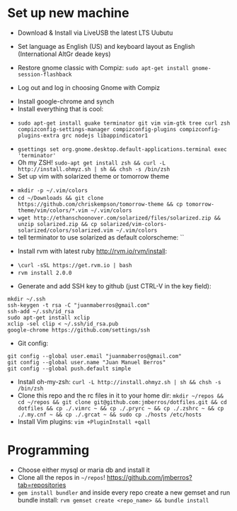 Set up new machine
========

* Download & Install via LiveUSB the latest LTS Uubutu
 - Set language as English (US) and keyboard layout as English (International AltGr deade keys)
* Restore gnome classic with Compiz: `sudo apt-get install gnome-session-flashback`
 - Log out and log in choosing Gnome with Compiz
* Install google-chrome and synch
* Install everything that is cool:
 - `sudo apt-get install guake terminator git vim vim-gtk tree curl zsh compizconfig-settings-manager compizconfig-plugins compizconfig-plugins-extra grc nodejs libappindicator1`
* `gsettings set org.gnome.desktop.default-applications.terminal exec 'terminator'`
* Oh my ZSH! `sudo-apt get install zsh && curl -L http://install.ohmyz.sh | sh && chsh -s /bin/zsh`
* Set up vim with solarized theme or tomorrow theme
 - `mkdir -p ~/.vim/colors`
 - `cd ~/Downloads && git clone https://github.com/chriskempson/tomorrow-theme && cp tomorrow-theme/vim/colors/*.vim ~/.vim/colors`
 - `wget http://ethanschoonover.com/solarized/files/solarized.zip && unzip solarized.zip && cp solarized/vim-colors-solarized/colors/solarized.vim ~/.vim/colors`
 - tell terminator to use solarized as default colorscheme: ``
* Install rvm with latest ruby http://rvm.io/rvm/install:
 - `\curl -sSL https://get.rvm.io | bash`
 - `rvm install 2.0.0`
* Generate and add SSH key to github (just CTRL-V in the key field):
```
mkdir ~/.ssh
ssh-keygen -t rsa -C "juanmaberros@gmail.com"
ssh-add ~/.ssh/id_rsa
sudo apt-get install xclip
xclip -sel clip < ~/.ssh/id_rsa.pub
google-chrome https://github.com/settings/ssh
```
* Git config:
```
git config --global user.email "juanmaberros@gmail.com"
git config --global user.name "Juan Manuel Berros"
git config --global push.default simple
```
* Install oh-my-zsh: `curl -L http://install.ohmyz.sh | sh && chsh -s /bin/zsh`
* Clone this repo and the rc files in it to your home dir: `mkdir ~/repos && cd ~/repos && git clone git@github.com:jmberros/dotfiles.git && cd dotfiles && cp ./.vimrc ~ && cp ./.pryrc ~ && cp ./.zshrc ~ && cp ./.my.cnf ~ && cp ./.grcat ~ && sudo cp ./hosts /etc/hosts`
* Install Vim plugins: `vim +PluginInstall +qall`

Programming
========
* Choose either mysql or maria db and install it
* Clone all the repos in `~/repos`! https://github.com/jmberros?tab=repositories
* `gem install bundler` and inside every repo create a new gemset and run bundle install: `rvm gemset create <repo_name> && bundle install`
